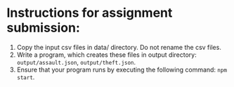 # Instructions for assignment submission:

1. Copy the input csv files in data/ directory. Do not rename the csv files.
1. Write a program, which creates these files in output directory: `output/assault.json`, `output/theft.json`.
1. Ensure that your program runs by executing the following command: `npm start`.